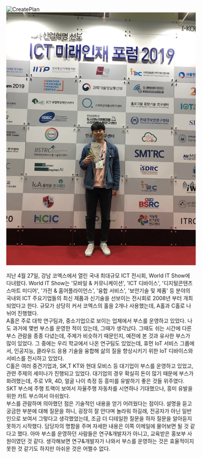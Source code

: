 ![CreatePlan](images/image1.jpg)
![CreatePlan](images/image2.jpg)

지난 4월 27일, 강남 코엑스에서 열린 국내 최대규모 ICT 전시회, World IT Show에 다녀왔다.  World IT Show는  '모바일 & 커뮤니케이션', 'ICT 디바이스', '디지털콘텐츠 스마트 미디어', '가전 & 홈어플라이언스', '융합 서비스', '보안기술 및 제품' 등 분야의 국내외 ICT 주요기업들의 최신 제품과 신기술을 선보이는 전시회로 2008년 부터 개최되었다고 한다. 규모가 상당히 커서 코엑스의 홀을 2개나 사용했는데, A홀과 C홀로 나뉘어 진행했다.<br>
A홀은 주로 대학 연구팀과, 중소기업으로 보이는 업체에서 부스를 운영하고 있었다. 나도 과거에 몇번 부스를 운영한 적이 있는데, 그때가 생각났다.  그때도 쉬는 시간에 다른 부스 관람을 종종 다녔는데, 주제가 비슷하기 때문인지, 예전에 본 것과 유사한 부스가 많이 있었다. 그 중에는 우리 학교에서 나온 연구팀도 있었는데, 휴먼 IoT 서비스 그룹에서, 인공지능, 클라우드 응용 기술을 융합해 삶의 질을 향상시키기 위한 IoT 디바이스와 서비스를 전시하고 있었다.<br>
C홀은 여러 중견기업과, SK,T KT와 현대 모비스 등 대기업이 부스를 운영하고 있었고, 관련 주제의 세미나가 진행되고 있었다. 대기업의 경우 확실히 돈이 많기 때문에 부스가 화려했는데, 주로 VR, 4D, 얼굴 나이 측정 등 흥미를 유발하기 좋은 것들 위주였다. SKT 부스에 주행 트랙이 보여서 자율주행 자동차를 시연하나 기대했으나, 흥미 유발을 위한 카트 부스여서 아쉬웠다.<br>
부스를 관람하며 의아했던 점은 기술적인 내용을 얻기 어려웠다는 점이다. 설명을 듣고 궁금한 부분에 대해 질문을 하니, 굉장히 잘 안다며 놀라워 하길래, 전공자가 아닌 일반인으로 보여서 그렇다고 생각했었는데, 조금 더 디테일한 질문을 하자 질문을 알아듣지 못하기 시작했다.  담당자의 명함을 주며 자세한 내용은 이쪽 이메일에 물어보면 될 것 같다고 했다. 아마 부스를 운영하던 사람들은 연구&개발자가 아니고,  교육받은 홍보부 사원이였던 것 같다. 생각해보면 연구&개발자가 나와서 부스를 운영하는 것은 효율적이지 못한 것 같기도 하지만 아쉬운 것은 어쩔수 없다.<br>
